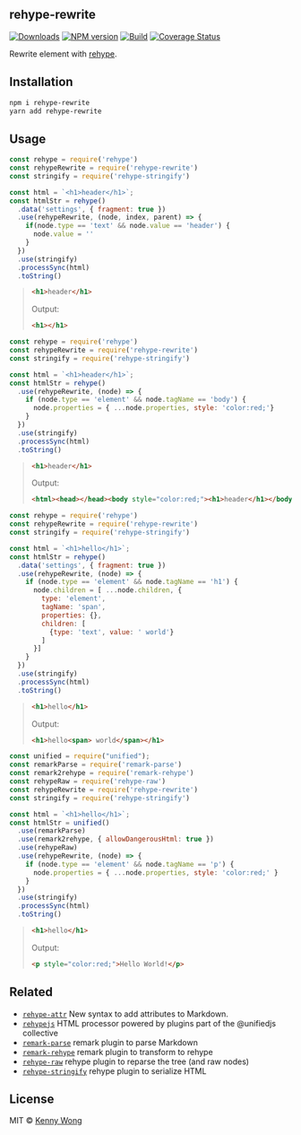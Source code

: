 rehype-rewrite
---

[![Downloads](https://img.shields.io/npm/dm/rehype-rewrite.svg?style=flat)](https://www.npmjs.com/package/rehype-rewrite)
[![NPM version](https://img.shields.io/npm/v/rehype-rewrite.svg?style=flat)](https://npmjs.org/package/rehype-rewrite)
[![Build](https://github.com/jaywcjlove/rehype-rewrite/actions/workflows/ci.yml/badge.svg)](https://github.com/jaywcjlove/rehype-rewrite/actions/workflows/ci.yml)
[![Coverage Status](https://coveralls.io/repos/github/jaywcjlove/rehype-rewrite/badge.svg?branch=main)](https://coveralls.io/github/jaywcjlove/rehype-rewrite?branch=main)

Rewrite element with [rehype](https://github.com/rehypejs/rehype).

## Installation

```bash
npm i rehype-rewrite
yarn add rehype-rewrite
```

## Usage

```js
const rehype = require('rehype')
const rehypeRewrite = require('rehype-rewrite')
const stringify = require('rehype-stringify')

const html = `<h1>header</h1>`;
const htmlStr = rehype()
  .data('settings', { fragment: true })
  .use(rehypeRewrite, (node, index, parent) => {
    if(node.type == 'text' && node.value == 'header') {
      node.value = ''
    }
  })
  .use(stringify)
  .processSync(html)
  .toString()
```

> ```html
> <h1>header</h1>
> ```
> Output: 
> 
> ```html
> <h1></h1>
> ```
> 


```js
const rehype = require('rehype')
const rehypeRewrite = require('rehype-rewrite')
const stringify = require('rehype-stringify')

const html = `<h1>header</h1>`;
const htmlStr = rehype()
  .use(rehypeRewrite, (node) => {
    if (node.type == 'element' && node.tagName == 'body') {
      node.properties = { ...node.properties, style: 'color:red;'}
    }
  })
  .use(stringify)
  .processSync(html)
  .toString()
```

> ```html
> <h1>header</h1>
> ```
> Output: 
> 
> ```html
> <html><head></head><body style="color:red;"><h1>header</h1></body></html>
> ```
> 

```js
const rehype = require('rehype')
const rehypeRewrite = require('rehype-rewrite')
const stringify = require('rehype-stringify')

const html = `<h1>hello</h1>`;
const htmlStr = rehype()
  .data('settings', { fragment: true })
  .use(rehypeRewrite, (node) => {
    if (node.type == 'element' && node.tagName == 'h1') {
      node.children = [ ...node.children, {
        type: 'element',
        tagName: 'span',
        properties: {},
        children: [
          {type: 'text', value: ' world'}
        ]
      }]
    }
  })
  .use(stringify)
  .processSync(html)
  .toString()
```

> ```html
> <h1>hello</h1>
> ```
> Output: 
> 
> ```html
> <h1>hello<span> world</span></h1>
> ```
> 

```js
const unified = require("unified");
const remarkParse = require('remark-parse')
const remark2rehype = require('remark-rehype')
const rehypeRaw = require('rehype-raw')
const rehypeRewrite = require('rehype-rewrite')
const stringify = require('rehype-stringify')

const html = `<h1>hello</h1>`;
const htmlStr = unified()
  .use(remarkParse)
  .use(remark2rehype, { allowDangerousHtml: true })
  .use(rehypeRaw)
  .use(rehypeRewrite, (node) => {
    if (node.type == 'element' && node.tagName == 'p') {
      node.properties = { ...node.properties, style: 'color:red;' }
    }
  })
  .use(stringify)
  .processSync(html)
  .toString()
```

> ```html
> <h1>hello</h1>
> ```
>
> Output: 
> 
> ```html
> <p style="color:red;">Hello World!</p>
> ```
> 

## Related

- [`rehype-attr`](https://github.com/jaywcjlove/rehype-attr) New syntax to add attributes to Markdown.
- [`rehypejs`](https://github.com/rehypejs/rehype) HTML processor powered by plugins part of the @unifiedjs collective
- [`remark-parse`](https://www.npmjs.com/package/remark-parse) remark plugin to parse Markdown
- [`remark-rehype`](https://www.npmjs.com/package/remark-rehype) remark plugin to transform to rehype
- [`rehype-raw`](https://www.npmjs.com/package/rehype-raw) rehype plugin to reparse the tree (and raw nodes)
- [`rehype-stringify`](https://www.npmjs.com/package/rehype-stringify) rehype plugin to serialize HTML

## License

MIT © [Kenny Wong](https://github.com/jaywcjlove)
